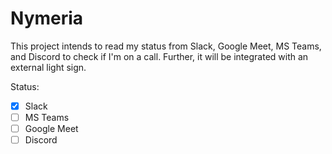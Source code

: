 # Nymeria

This project intends to read my status from Slack, Google Meet, MS Teams, and Discord to check if I'm on a call.
Further, it will be integrated with an external light sign.

Status:

- [x] Slack
- [ ] MS Teams
- [ ] Google Meet
- [ ] Discord
